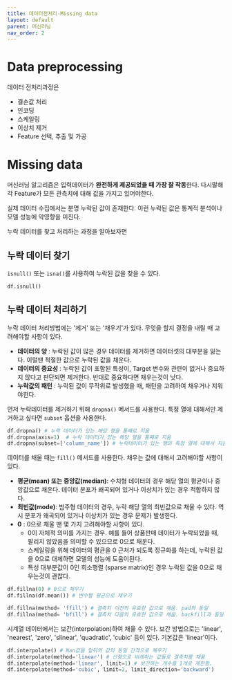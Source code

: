 ```yaml
---
title: 데이터전처리-Missing data
layout: default
parent: 머신러닝
nav_order: 2
---
```


# Data preprocessing

데이터 전처리과정은 

* 결손값 처리
* 인코딩
* 스케일링
* 이상치 제거
* Feature 선택, 추출 및 가공



# Missing data

머신러닝 알고리즘은 입력데이터가 **완전하게 제공되었을 때 가장 잘 작동**한다. 다시말해 각 Feature가 모든 관측치에 대해 값을 가지고 있어야한다. 

실제 데이터 수집에서는 분명 누락된 값이 존재한다. 이런 누락된 값은 통계적 분석이나 모델 성능에 악영향을 미친다. 

누락 데이터를 찾고 처리하는 과정을 알아보자면



## 누락 데이터 찾기

`isnull()` 또는 `isna()`를 사용하여 누락된 값을 찾을 수 있다.

```python
df.isnull()
```





## 누락 데이터 처리하기

누락 데이터 처리방법에는 '제거' 또는 '채우기'가 있다. 무엇을 할지 결정을 내릴 때 고려해야할 사항이 있다.

* **데이터의 양** : 누락된 값이 많은 경우 데이터를 제거하면 데이터셋의 대부분을 잃는다. 이럴땐 적절한 값으로 누락된 값을 채운다.
* **데이터의 중요성** : 누락된 값이 포함된 특성이, Target 변수와 관련이 없거나 중요하지 않다고 판단되면 제거한다. 반대로 중요하다면 채우는것이 낫다.
* **누락값의 패턴** : 누락된 값이 무작위로 발생했을 때, 패턴을 고려하여 채우거나 지워야한다.



먼저 누락데이터를 제거하기 위해 `dropna()` 메서드를 사용한다. 특정 열에 대해서만 제거하고 싶다면 `subset` 옵션을 사용한다.

```python
df.dropna() # 누락 데이터가 있는 해당 행을 통째로 지움 
df.dropna(axis=1)  # 누락 데이터가 있는 해당 열을 통째로 지움
df.dropna(subset=['column_name']) # 누락데이터가 있는 행의 특정 열에 대해서 지움
```



데이터를 채울 때는 `fill()` 메서드를 사용한다. 채우는 값에 대해서 고려해야할 사항이 있다.

* **평균(mean) 또는 중앙값(median)**: 수치형 데이터의 경우 해당 열의 평균이나 중앙값으로 채운다. 데이터 분포가 왜곡되어 있거나 이상치가 있는 경우 적합하지 않다.
* **최빈값(mode)**: 범주형 데이터의 경우, 누락 해당 열의 최빈값으로 채울 수 있다. 역시 분포가 왜곡되어 있거나 이상치가 있는 경우 문제가 발생한다.
* **0** : 0으로 채울 땐 몇 가지 고려해야할 사항이 있다.
  * 0이 자체적 의미를 가지는 경우. 예를 들어 상품판매 데이터가 누락되었을 때, 팔리지 않았음을 의미할 수 있으므로 0으로 채운다.
  * 스케일링을 위해 데이터의 평균을 0 근처가 되도록 정규화를 하는데, 누락된 값을 0으로 대체하면 모델의 성능에 도움이된다.
  * 특성 대부분값이 0인 희소행렬 (sparse matrix)인 경우 누락된 값을 0으로 채우는것이 괜찮다.



```python
df.fillna(0) # 0으로 채우기
df.fillna(df.mean()) # 변수별 평균으로 채우기

df.fillna(method= 'ffill') # 결측치 이전의 유효한 값으로 채움. pad와 동일
df.fillna(method= 'bfill') # 결측치 다음의 유효한 값으로 채움. backfill과 동일
```



시계열 데이터에서는 보간(interpolation)하여 채울 수 있다.  보간 방법으로는  'linear', 'nearest', 'zero', 'slinear', 'quadratic', 'cubic' 등이 있다. 기본값은 'linear'이다.

```python
df.interpolate() # Nan값을 앞뒤의 값의 동일 간격으로 채우기
df.interpolate(method='linear') # 선형으로 비례하는 값들로 결측치를 채움
df.interpolate(method='linear', limit=1) # 보간하는 개수를 1개로 제한함.
df.interpolate(method='cubic', limit=2, limit_direction='backward')
```
